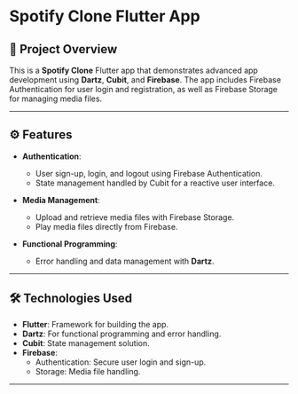 
# Spotify Clone Flutter App

## 🎵 Project Overview

This is a **Spotify Clone** Flutter app that demonstrates advanced app development using **Dartz**, **Cubit**, and **Firebase**. The app includes Firebase Authentication for user login and registration, as well as Firebase Storage for managing media files.

---

## ⚙️ Features

- **Authentication**: 
  - User sign-up, login, and logout using Firebase Authentication.
  - State management handled by Cubit for a reactive user interface.

- **Media Management**: 
  - Upload and retrieve media files with Firebase Storage.
  - Play media files directly from Firebase.

- **Functional Programming**: 
  - Error handling and data management with **Dartz**.

---

## 🛠️ Technologies Used

- **Flutter**: Framework for building the app.
- **Dartz**: For functional programming and error handling.
- **Cubit**: State management solution.
- **Firebase**:
  - Authentication: Secure user login and sign-up.
  - Storage: Media file handling.

---







